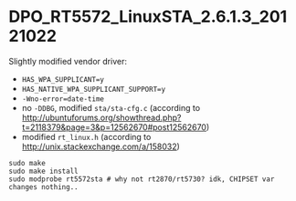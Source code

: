 # DPO_RT5572_LinuxSTA_2.6.1.3_20121022

Slightly modified vendor driver:
- `HAS_WPA_SUPPLICANT=y`
- `HAS_NATIVE_WPA_SUPPLICANT_SUPPORT=y`
- `-Wno-error=date-time`
- no `-DDBG`, modified `sta/sta-cfg.c` (according to http://ubuntuforums.org/showthread.php?t=2118379&page=3&p=12562670#post12562670)
- modified `rt_linux.h` (according to http://unix.stackexchange.com/a/158032)

```
sudo make
sudo make install
sudo modprobe rt5572sta # why not rt2870/rt5730? idk, CHIPSET var changes nothing..
```
